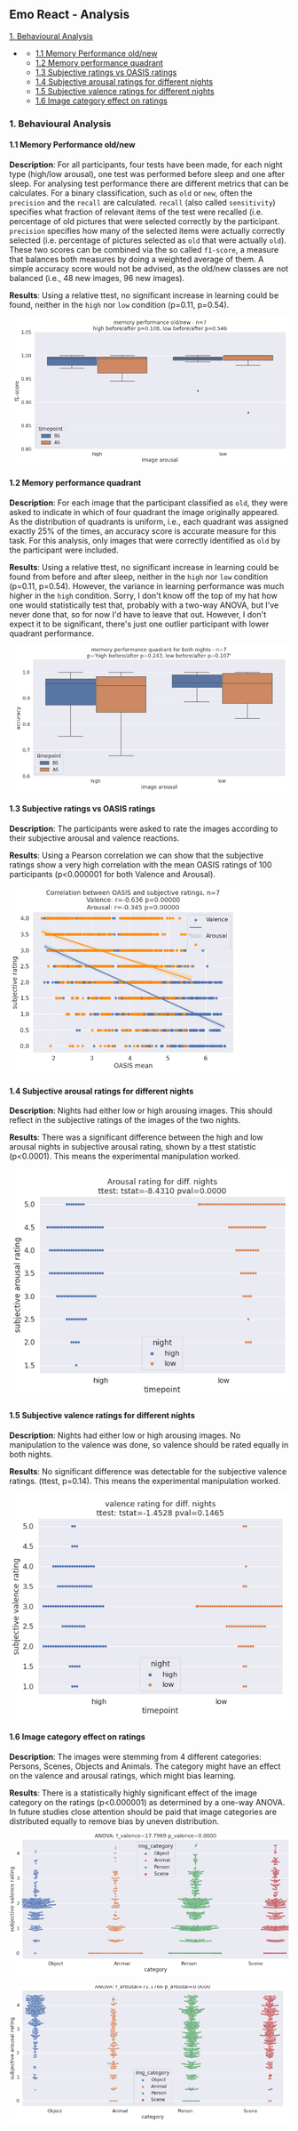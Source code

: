 ## Emo React - Analysis

[1. Behavioural Analysis](#1-behavioural-analysis)

* + [1.1 Memory Performance old/new](#11-memory-performance-old-new)
  + [1.2 Memory performance quadrant](#12-memory-performance-quadrant)
  + [1.3 Subjective ratings vs OASIS ratings](#13-subjective-ratings-vs-oasis-ratings)
  + [1.4 Subjective arousal ratings for different nights](#14-subjective-arousal-ratings-for-different-nights)
  + [1.5 Subjective valence ratings for different nights](#15-subjective-valence-ratings-for-different-nights)
  + [1.6 Image category effect on ratings](#16-image-category-effect-on-ratings)

### 1. Behavioural Analysis

#### 1.1 Memory Performance old/new

**Description**: For all participants, four tests have been made, for each night type (high/low arousal), one test was performed before sleep and one after sleep. For analysing test performance there are different metrics that can be calculates. For a binary classification, such as `old` or `new`, often the `precision` and the `recall` are calculated. `recall` (also called `sensitivity`) specifies what fraction of relevant items of the test were recalled (i.e. percentage of old pictures that were selected correctly by the participant. `precision` specifies how many of the selected items were actually correctly selected (i.e. percentage of pictures selected as `old` that were actually `old`). These two scores can be combined via the so called `f1-score`, a measure that balances both measures by doing a weighted average of them. A simple accuracy score would not be advised, as the old/new classes are not balanced (i.e., 48 new images, 96 new images).

**Results**: Using a relative ttest, no significant increase in learning could be found, neither in the `high` nor `low` condition (p=0.11, p=0.54).

![](md_assets/2022-12-22-14-30-55-image.png)

#### 1.2 Memory performance quadrant

**Description**: For each image that the participant classified as `old`, they were asked to indicate in which of four quadrant the image originally appeared. As the distribution of  quadrants is uniform, i.e., each quadrant was assigned exactly 25% of the times, an accuracy score is accurate measure for this task. For this analysis, only images that were correctly identified as `old` by the participant were included.

**Results**: Using a relative ttest, no significant increase in learning could be found from before and after sleep, neither in the `high` nor `low` condition (p=0.11, p=0.54). However, the variance in learning performance was much higher in the `high` condition. Sorry, I don't know off the top of my hat how one would statistically test that, probably with a two-way ANOVA, but I've never done that, so for now I'd have to leave that out. However, I don't expect it to be significant, there's just one outlier participant with lower quadrant performance.

![](md_assets/2022-12-22-14-57-54-image.png)

#### 1.3 Subjective ratings vs OASIS ratings

**Description**: The participants were asked to rate the images according to their subjective arousal and valence reactions. 

**Results**: Using a Pearson correlation we can show that the subjective ratings show a very high correlation with the mean OASIS ratings of 100 participants (p<0.000001 for both Valence and Arousal).

<img src="md_assets/2022-12-22-15-19-10-image.png" title="" alt="" width="416">

#### 1.4  Subjective arousal ratings for different nights

**Description**: Nights had either low or high arousing images. This should reflect in the subjective ratings of the images of the two nights.

**Results**: There was a significant difference between the high and low arousal nights in subjective arousal rating, shown by a ttest statistic (p<0.0001). This means the experimental manipulation worked.

![](md_assets/2022-12-22-17-56-45-image.png)

#### 1.5 Subjective valence ratings for different nights

**Description**: Nights had either low or high arousing images. No manipulation to the valence was done, so valence should be rated equally in both nights.

**Results**: No significant difference was detectable for the subjective valence ratings. (ttest, p=0.14). This means the experimental manipulation worked.

![](md_assets/2022-12-22-17-56-55-image.png)

#### 1.6 Image category effect on ratings

**Description**: The images were stemming from 4 different categories: Persons, Scenes, Objects and Animals. The category might have an effect on the valence and arousal ratings, which might bias learning.

**Results**: There is a statistically highly significant effect of the image category on the ratings (p<0.000001) as determined by a one-way ANOVA. In future studies close attention should be paid that image categories are distributed equally to remove bias by uneven distribution.



![](md_assets/2022-12-22-16-46-38-image.png)

![](md_assets/2022-12-22-16-46-56-image.png)